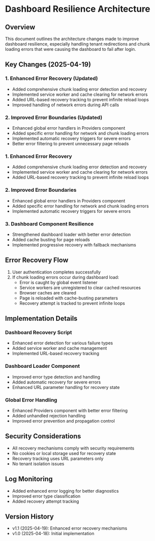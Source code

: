 # Dashboard Resilience Architecture

## Overview
This document outlines the architecture changes made to improve dashboard resilience, especially handling tenant redirections and chunk loading errors that were causing the dashboard to fail after login.

## Key Changes (2025-04-19)

### 1. Enhanced Error Recovery (Updated)
- Added comprehensive chunk loading error detection and recovery
- Implemented service worker and cache clearing for network errors
- Added URL-based recovery tracking to prevent infinite reload loops
- Improved handling of network errors during API calls

### 2. Improved Error Boundaries (Updated)
- Enhanced global error handlers in Providers component
- Added specific error handling for network and chunk loading errors
- Implemented automatic recovery triggers for severe errors
- Better error filtering to prevent unnecessary page reloads

### 1. Enhanced Error Recovery
- Added comprehensive chunk loading error detection and recovery
- Implemented service worker and cache clearing for network errors
- Added URL-based recovery tracking to prevent infinite reload loops

### 2. Improved Error Boundaries
- Enhanced global error handlers in Providers component
- Added specific error handling for network and chunk loading errors
- Implemented automatic recovery triggers for severe errors

### 3. Dashboard Component Resilience
- Strengthened dashboard loader with better error detection
- Added cache busting for page reloads
- Implemented progressive recovery with fallback mechanisms

## Error Recovery Flow
1. User authentication completes successfully
2. If chunk loading errors occur during dashboard load:
   - Error is caught by global event listener
   - Service workers are unregistered to clear cached resources
   - Browser caches are cleared
   - Page is reloaded with cache-busting parameters
   - Recovery attempt is tracked to prevent infinite loops

## Implementation Details

### Dashboard Recovery Script
- Enhanced error detection for various failure types
- Added service worker and cache management
- Implemented URL-based recovery tracking

### Dashboard Loader Component
- Improved error type detection and handling
- Added automatic recovery for severe errors
- Enhanced URL parameter handling for recovery state

### Global Error Handling
- Enhanced Providers component with better error filtering
- Added unhandled rejection handling
- Improved error prevention and propagation control

## Security Considerations
- All recovery mechanisms comply with security requirements
- No cookies or local storage used for recovery state
- Recovery tracking uses URL parameters only
- No tenant isolation issues

## Log Monitoring
- Added enhanced error logging for better diagnostics
- Improved error type classification
- Added recovery attempt tracking

## Version History
- v1.1 (2025-04-19): Enhanced error recovery mechanisms
- v1.0 (2025-04-18): Initial implementation
